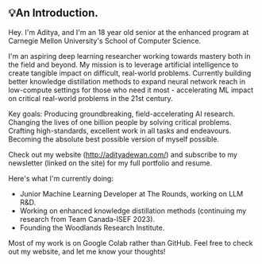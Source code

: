 ## 💡An Introduction.

Hey. I'm Aditya, and I'm an 18 year old senior at the enhanced program at Carnegie Mellon University's School of Computer Science.

I'm an aspiring deep learning researcher working towards mastery both in the field and beyond. My mission is to leverage artificial intelligence to create tangible impact on difficult, real-world problems. Currently building better knowledge distillation methods to expand neural network reach in low-compute settings for those who need it most - accelerating ML impact on critical real-world problems in the 21st century.

Key goals:
Producing groundbreaking, field-accelerating AI research.
Changing the lives of one billion people by solving critical problems.
Crafting high-standards, excellent work in all tasks and endeavours. 
Becoming the absolute best possible version of myself possible.

Check out my website (http://adityadewan.com/) and subscribe to my newsletter (linked on the site) for my full portfolio and resume.

Here's what I'm currently doing:

- Junior Machine Learning Developer at The Rounds, working on LLM R&D.
- Working on enhanced knowledge distillation methods (continuing my research from Team Canada-ISEF 2023).
- Founding the Woodlands Research Institute.

Most of my work is on Google Colab rather than GitHub. Feel free to check out my website, and let me know your thoughts!
